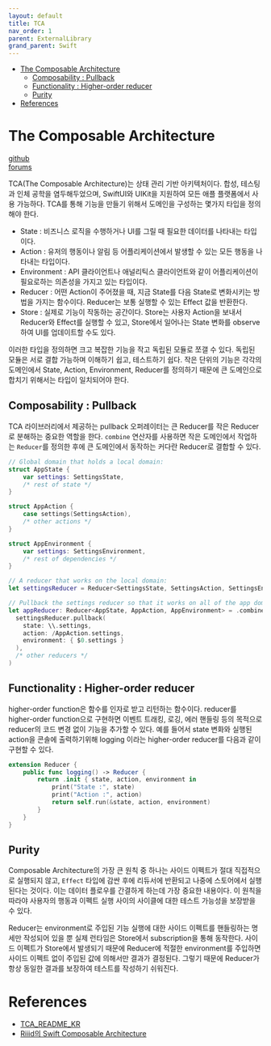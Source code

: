 ```yaml
---
layout: default
title: TCA
nav_order: 1
parent: ExternalLibrary
grand_parent: Swift
---
```


* [The Composable Architecture](#the-composable-architecture)
	* [Composability : Pullback](#composability--pullback)
	* [Functionality : Higher-order reducer](#functionality--higher-order-reducer)
	* [Purity](#purity)
* [References](#references)

# The Composable Architecture

[github](https://github.com/pointfreeco/swift-composable-architecture)  
[forums](https://forums.swift.org/c/related-projects/swift-composable-architecture/61)  

TCA(The Composable Architecture)는 상태 관리 기반 아키텍처이다. 합성, 테스팅과 인체 공학을 염두해두었으며, SwiftUI와 UIKit을 지원하여 모든 애플 플랫폼에서 사용 가능하다. TCA를 통해 기능을 만들기 위해서 도메인을 구성하는 몇가지 타입을 정의해야 한다.  

- State : 비즈니스 로직을 수행하거나 UI를 그릴 때 필요한 데이터를 나타내는 타입이다.
- Action : 유저의 행동이나 알림 등 어플리케이션에서 발생할 수 있는 모든 행동을 나타내는 타입이다.
- Environment : API 클라이언트나 애널리틱스 클라이언트와 같이 어플리케이션이 필요로하는 의존성을 가지고 있는 타입이다.
- Reducer : 어떤 Action이 주어졌을 때, 지금 State를 다음 State로 변화시키는 방법을 가지는 함수이다. Reducer는 보통 실행할 수 있는 Effect 값을 반환한다.
- Store : 실제로 기능이 작동하는 공간이다. Store는 사용자 Action을 보내서 Reducer와 Effect를 실행할 수 있고, Store에서 일어나는 State 변화를 observe하여 UI를 업데이트할 수도 있다. 

이러한 타입을 정의하면 크고 복잡한 기능을 작고 독립된 모듈로 쪼갤 수 있다. 독립된 모듈은 서로 결합 가능하며 이해하기 쉽고, 테스트하기 쉽다. 작은 단위의 기능은 각각의 도메인에서 State, Action, Environment, Reducer를 정의하기 때문에 큰 도메인으로 합치기 위해서는 타입이 일치되어야 한다.  

## Composability : Pullback

TCA 라이브러리에서 제공하는 pullback 오퍼레이터는 큰 Reducer를 작은 Reducer로 분해하는 중요한 역할을 한다. `combine` 연산자를 사용하면 작은 도메인에서 작업하는 `Reducer`를 정의한 후에 큰 도메인에서 동작하는 커다란 Reducer로 결합할 수 있다.  

```swift
// Global domain that holds a local domain:
struct AppState { 
	var settings: SettingsState, 
	/* rest of state */ 
}

struct AppAction { 
	case settings(SettingsAction), 
	/* other actions */ 
}

struct AppEnvironment { 
	var settings: SettingsEnvironment, 
	/* rest of dependencies */ 
}

// A reducer that works on the local domain:
let settingsReducer = Reducer<SettingsState, SettingsAction, SettingsEnvironment> { ... }

// Pullback the settings reducer so that it works on all of the app domain:
let appReducer: Reducer<AppState, AppAction, AppEnvironment> = .combine(
  settingsReducer.pullback(
    state: \\.settings,
    action: /AppAction.settings,
    environment: { $0.settings }
  ),
  /* other reducers */
)
```

## Functionality : Higher-order reducer

higher-order function은 함수를 인자로 받고 리턴하는 함수이다. reducer를 higher-order function으로 구현하면 이벤트 트래킹, 로깅, 에러 핸들링 등의 목적으로 reducer의 코드 변경 없이 기능을 추가할 수 있다. 예를 들어서 state 변화와 실행된 action을 콘솔에 출력하기위해 logging 이라는 higher-order reducer를 다음과 같이 구현할 수 있다.  

```swift
extension Reducer {
	public func logging() -> Reducer {
		return .init { state, action, environment in
			print("State :", state)
			print("Action :", action)
			return self.run(&state, action, environment)
		}
	}
}
```

## Purity

Composable Architecture의 가장 큰 원칙 중 하나는 사이드 이펙트가 절대 직접적으로 실행되지 않고, `Effect` 타입에 감싼 후에 리듀서에 반환되고 나중에 스토어에서 실행된다는 것이다. 이는 데이터 플로우를 간결하게 하는데 가장 중요한 내용이다. 이 원칙을 따라야 사용자의 행동과 이펙트 실행 사이의 사이클에 대한 테스트 가능성을 보장받을 수 있다.  

Reducer는 environment로 주입된 기능 실행에 대한 사이드 이펙트를 핸들링하는 명세만 작성되어 있을 뿐 실제 런타임은 Store에서 subscription을 통해 동작한다. 사이드 이펙트가 Store에서 발생되기 때문에 Reducer에 적절한 environment를 주입하면 사이드 이펙트 없이 주입된 값에 의해서만 결과가 결정된다. 그렇기 때문에 Reducer가 항상 동일한 결과를 보장하여 테스트를 작성하기 쉬워진다.  



# References

- [TCA_README_KR](https://gist.github.com/pilgwon/ea05e2207ab68bdd1f49dff97b293b17)
- [Riiid의 Swift Composable Architecture](https://medium.com/riiid-teamblog-kr/riiid%EC%9D%98-swift-composable-architecture-231a665e5f47) 
